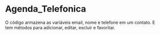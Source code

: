 # Agenda_Telefonica
O código armazena as variáveis email, nome e telefone em um contato. E tem métodos para adicionar, editar, excluir e favoritar.
